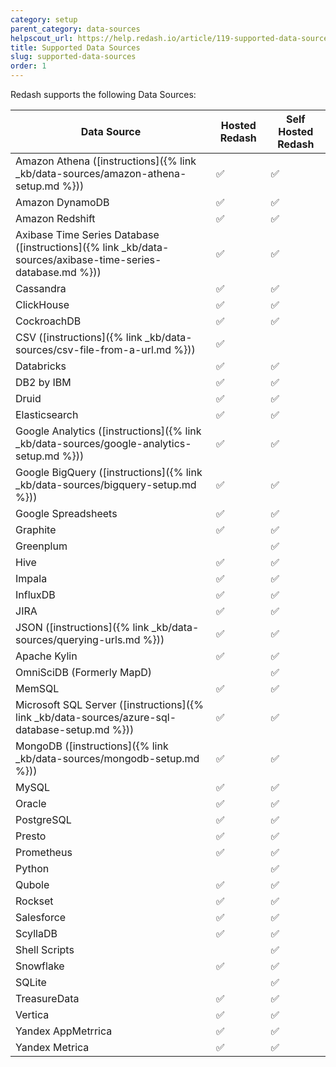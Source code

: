```yaml
---
category: setup
parent_category: data-sources
helpscout_url: https://help.redash.io/article/119-supported-data-sources
title: Supported Data Sources
slug: supported-data-sources
order: 1
---
```

Redash supports the following Data Sources:

Data Source |  Hosted Redash  |  Self Hosted Redash  
---|---|---  
Amazon Athena ([instructions]({% link _kb/data-sources/amazon-athena-setup.md %})) |  ✅  |  ✅  
Amazon DynamoDB  |  ✅  |  ✅  
Amazon Redshift  |  ✅  |  ✅  
Axibase Time Series Database ([instructions]({% link _kb/data-sources/axibase-time-series-database.md %})) |  ✅  |  ✅  
Cassandra  |  ✅  |  ✅  
ClickHouse  |  ✅  |  ✅  
CockroachDB  |  ✅  |  ✅  
CSV ([instructions]({% link _kb/data-sources/csv-file-from-a-url.md %})) |  ✅  |   
Databricks |  ✅  |  ✅  
DB2 by IBM |  ✅  |  ✅  
Druid  |  ✅  |  ✅  
Elasticsearch  |  ✅  |  ✅  
Google Analytics ([instructions]({% link _kb/data-sources/google-analytics-setup.md %}))  |  ✅  |  ✅  
Google BigQuery ([instructions]({% link _kb/data-sources/bigquery-setup.md %})) |  ✅  |  ✅  
Google Spreadsheets  |  ✅  |  ✅  
Graphite  |  ✅  |  ✅  
Greenplum  |   |  ✅  
Hive  |  ✅  |  ✅  
Impala  |  ✅  |  ✅  
InfluxDB  |  ✅  |  ✅  
JIRA  |  ✅  |  ✅  
JSON ([instructions]({% link _kb/data-sources/querying-urls.md %})) |  ✅  |  ✅  
Apache Kylin |  ✅  |  ✅  
OmniSciDB (Formerly MapD) |    |  ✅  
MemSQL  |  ✅  |  ✅  
Microsoft SQL Server ([instructions]({% link _kb/data-sources/azure-sql-database-setup.md %})) |  ✅  |  ✅  
MongoDB ([instructions]({% link _kb/data-sources/mongodb-setup.md %})) |  ✅  |  ✅  
MySQL  |  ✅  |  ✅  
Oracle  |  ✅  |  ✅  
PostgreSQL  |  ✅  |  ✅  
Presto  |  ✅  |  ✅  
Prometheus  |  ✅  |  ✅  
Python  |  |  ✅  
Qubole  |  ✅  |  ✅  
Rockset |  ✅  |  ✅  
Salesforce |  ✅  |  ✅  
ScyllaDB  |  ✅  |  ✅
Shell Scripts |   |  ✅  
Snowflake  |  ✅  |  ✅  
SQLite |    |  ✅  
TreasureData  |  ✅  |  ✅  
Vertica  |  ✅  |  ✅
Yandex AppMetrrica |  ✅  |  ✅  
Yandex Metrica |  ✅  |  ✅  
